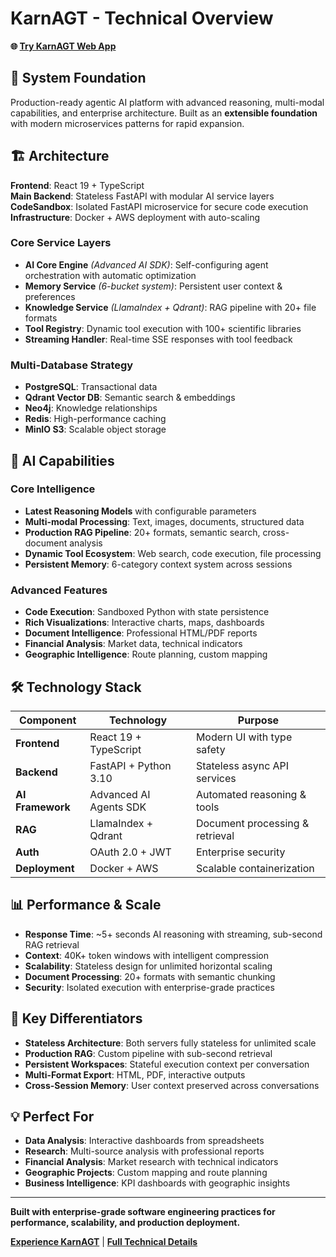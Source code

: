 # KarnAGT - Technical Overview

**🌐 [Try KarnAGT Web App](https://karnagt.com/)**

## 🚀 **System Foundation**

Production-ready agentic AI platform with advanced reasoning, multi-modal capabilities, and enterprise architecture. Built as an **extensible foundation** with modern microservices patterns for rapid expansion.

## 🏗️ **Architecture**

**Frontend**: React 19 + TypeScript  
**Main Backend**: Stateless FastAPI with modular AI service layers  
**CodeSandbox**: Isolated FastAPI microservice for secure code execution  
**Infrastructure**: Docker + AWS deployment with auto-scaling  

### **Core Service Layers**

- **AI Core Engine** *(Advanced AI SDK)*: Self-configuring agent orchestration with automatic optimization
- **Memory Service** *(6-bucket system)*: Persistent user context & preferences  
- **Knowledge Service** *(LlamaIndex + Qdrant)*: RAG pipeline with 20+ file formats
- **Tool Registry**: Dynamic tool execution with 100+ scientific libraries
- **Streaming Handler**: Real-time SSE responses with tool feedback

### **Multi-Database Strategy**

- **PostgreSQL**: Transactional data
- **Qdrant Vector DB**: Semantic search & embeddings
- **Neo4j**: Knowledge relationships
- **Redis**: High-performance caching
- **MinIO S3**: Scalable object storage

## 🤖 **AI Capabilities**

### **Core Intelligence**

- **Latest Reasoning Models** with configurable parameters
- **Multi-modal Processing**: Text, images, documents, structured data
- **Production RAG Pipeline**: 20+ formats, semantic search, cross-document analysis
- **Dynamic Tool Ecosystem**: Web search, code execution, file processing
- **Persistent Memory**: 6-category context system across sessions

### **Advanced Features**

- **Code Execution**: Sandboxed Python with state persistence
- **Rich Visualizations**: Interactive charts, maps, dashboards
- **Document Intelligence**: Professional HTML/PDF reports
- **Financial Analysis**: Market data, technical indicators
- **Geographic Intelligence**: Route planning, custom mapping

## 🛠️ **Technology Stack**

| Component | Technology | Purpose |
|-----------|------------|---------|
| **Frontend** | React 19 + TypeScript | Modern UI with type safety |
| **Backend** | FastAPI + Python 3.10 | Stateless async API services |
| **AI Framework** | Advanced AI Agents SDK | Automated reasoning & tools |
| **RAG** | LlamaIndex + Qdrant | Document processing & retrieval |
| **Auth** | OAuth 2.0 + JWT | Enterprise security |
| **Deployment** | Docker + AWS | Scalable containerization |

## 📊 **Performance & Scale**

- **Response Time**: ~5+ seconds AI reasoning with streaming, sub-second RAG retrieval
- **Context**: 40K+ token windows with intelligent compression
- **Scalability**: Stateless design for unlimited horizontal scaling
- **Document Processing**: 20+ formats with semantic chunking
- **Security**: Isolated execution with enterprise-grade practices

## 🎯 **Key Differentiators**

- **Stateless Architecture**: Both servers fully stateless for unlimited scale
- **Production RAG**: Custom pipeline with sub-second retrieval
- **Persistent Workspaces**: Stateful execution context per conversation
- **Multi-Format Export**: HTML, PDF, interactive outputs
- **Cross-Session Memory**: User context preserved across conversations

## 💡 **Perfect For**

- **Data Analysis**: Interactive dashboards from spreadsheets
- **Research**: Multi-source analysis with professional reports
- **Financial Analysis**: Market research with technical indicators  
- **Geographic Projects**: Custom mapping and route planning
- **Business Intelligence**: KPI dashboards with geographic insights

---

**Built with enterprise-grade software engineering practices for performance, scalability, and production deployment.**

**[Experience KarnAGT](https://karnagt.com/)** | **[Full Technical Details](TECHNICAL_SYSTEM_OVERVIEW.md)**
